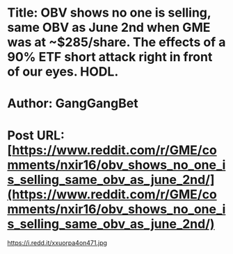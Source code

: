 # Title: OBV shows no one is selling, same OBV as June 2nd when GME was at ~$285/share. The effects of a 90% ETF short attack right in front of our eyes. HODL.
# Author: GangGangBet
# Post URL: [https://www.reddit.com/r/GME/comments/nxir16/obv_shows_no_one_is_selling_same_obv_as_june_2nd/](https://www.reddit.com/r/GME/comments/nxir16/obv_shows_no_one_is_selling_same_obv_as_june_2nd/)


https://i.redd.it/xxuorpa4on471.jpg